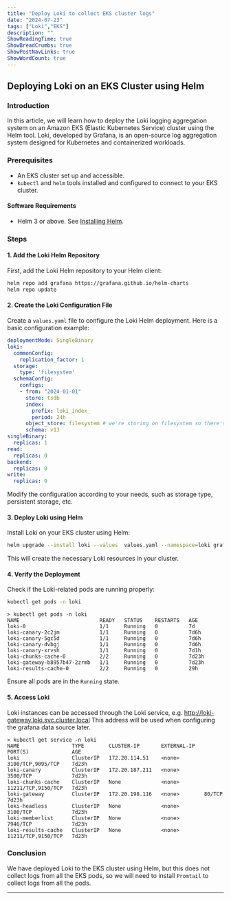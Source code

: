 ```yaml
---
title: "Deploy Loki to collect EKS cluster logs"
date: "2024-07-23"
tags: ["Loki","EKS"]
description: ""
ShowReadingTime: true
ShowBreadCrumbs: true
ShowPostNavLinks: true
ShowWordCount: true
---
```


## Deploying Loki on an EKS Cluster using Helm

### Introduction

In this article, we will learn how to deploy the Loki logging aggregation system on an Amazon EKS (Elastic Kubernetes Service) cluster using the Helm tool. Loki, developed by Grafana, is an open-source log aggregation system designed for Kubernetes and containerized workloads.

### Prerequisites

- An EKS cluster set up and accessible.
- `kubectl` and `helm` tools installed and configured to connect to your EKS cluster.

#### Software Requirements

- Helm 3 or above. See [Installing Helm](https://helm.sh/docs/intro/install/).

### Steps

#### 1. Add the Loki Helm Repository

First, add the Loki Helm repository to your Helm client:

```bash
helm repo add grafana https://grafana.github.io/helm-charts
helm repo update
```

#### 2. Create the Loki Configuration File

Create a `values.yaml` file to configure the Loki Helm deployment. Here is a basic configuration example:

```yaml
deploymentMode: SingleBinary
loki:
  commonConfig:
    replication_factor: 1
  storage:
    type: 'filesystem'
  schemaConfig:
    configs:
    - from: "2024-01-01"
      store: tsdb
      index:
        prefix: loki_index_
        period: 24h
      object_store: filesystem # we're storing on filesystem so there's no real persistence here.
      schema: v13
singleBinary:
  replicas: 1
read:
  replicas: 0
backend:
  replicas: 0
write:
  replicas: 0
```

Modify the configuration according to your needs, such as storage type, persistent storage, etc.

#### 3. Deploy Loki using Helm

Install Loki on your EKS cluster using Helm:

```bash
helm upgrade --install loki --values  values.yaml --namespace=loki grafana/loki
```

This will create the necessary Loki resources in your cluster.

#### 4. Verify the Deployment

Check if the Loki-related pods are running properly:

```bash
kubectl get pods -n loki
```

```
> kubectl get pods -n loki
NAME                          READY   STATUS    RESTARTS   AGE
loki-0                        1/1     Running   0          7d
loki-canary-2c2jm             1/1     Running   0          7d6h
loki-canary-5gc5d             1/1     Running   0          7d6h
loki-canary-dvbgj             1/1     Running   0          7d6h
loki-canary-xrvsh             1/1     Running   0          7d1h
loki-chunks-cache-0           2/2     Running   0          7d23h
loki-gateway-b8957b47-2zrmb   1/1     Running   0          7d23h
loki-results-cache-0          2/2     Running   0          29h
```

Ensure all pods are in the `Running` state.

#### 5. Access Loki

Loki instances can be accessed through the Loki service, e.g. http://loki-gateway.loki.svc.cluster.local This address will be used when configuring the grafana data source later.

```
> kubectl get service -n loki
NAME                 TYPE        CLUSTER-IP       EXTERNAL-IP   PORT(S)              AGE
loki                 ClusterIP   172.20.114.51    <none>        3100/TCP,9095/TCP    7d23h
loki-canary          ClusterIP   172.20.187.211   <none>        3500/TCP             7d23h
loki-chunks-cache    ClusterIP   None             <none>        11211/TCP,9150/TCP   7d23h
loki-gateway         ClusterIP   172.20.198.116   <none>        80/TCP               7d23h
loki-headless        ClusterIP   None             <none>        3100/TCP             7d23h
loki-memberlist      ClusterIP   None             <none>        7946/TCP             7d23h
loki-results-cache   ClusterIP   None             <none>        11211/TCP,9150/TCP   7d23h
```

### Conclusion

We have deployed Loki to the EKS cluster using Helm, but this does not collect logs from all the EKS pods, so we will need to install `Promtail` to collect logs from all the pods.

------
